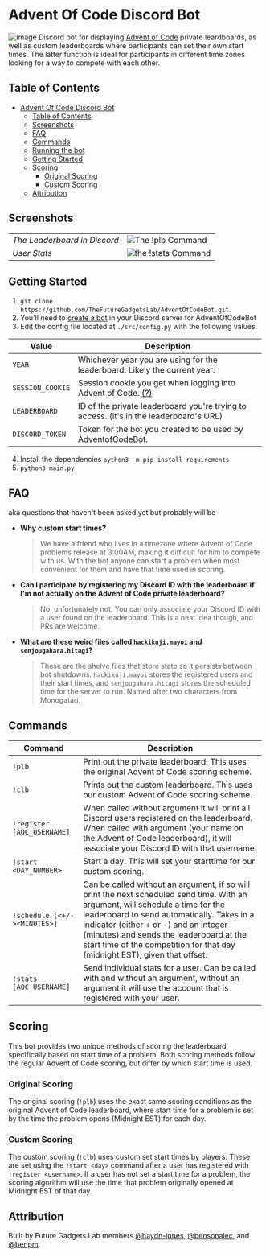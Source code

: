 # Advent Of Code Discord Bot
![image](https://user-images.githubusercontent.com/9584084/141237987-6867c86d-58f5-4d1b-85be-f77bbc34a054.png)
Discord bot for displaying [Advent of Code](https://adventofcode.com) private leardboards, as well as custom leaderboards where participants can set their own start times. The latter function is ideal for participants in different time zones looking for a way to compete with each other.

## Table of Contents
- [Advent Of Code Discord Bot](#advent-of-code-discord-bot)
  - [Table of Contents](#table-of-contents)
  - [Screenshots](#screenshots)
  - [FAQ](#faq)
  - [Commands](#commands)
  - [Running the bot](#running-the-bot)
  - [Getting Started](#getting-started)
  - [Scoring](#scoring)
    - [Original Scoring](#original-scoring)
    - [Custom Scoring](#custom-scoring)
  - [Attribution](#attribution)

## Screenshots

| | |
|-|-|
| *The Leaderboard in Discord* | ![The !plb Command](https://media.Discordapp.net/attachments/732435214986510340/914383644288766012/unknown.png?width=418&height=300)
| *User Stats* | ![the !stats Command](https://media.Discordapp.net/attachments/732435214986510340/914385531528433704/unknown.png?width=324&height=678)

## Getting Started

1. `git clone https://github.com/TheFutureGadgetsLab/AdventOfCodeBot.git`. 
2. You'll need to [create a bot](https://discord.com/developers/docs/intro#bots-and-apps) in your Discord server for AdventOfCodeBot
3. Edit the config file located at `./src/config.py` with the following values:

| Value            | Description                                                                |
|------------------|----------------------------------------------------------------------------|
| `YEAR`           | Whichever year you are using for the leaderboard. Likely the current year. |
| `SESSION_COOKIE` | Session cookie you get when logging into Advent of Code. [(?)](https://github.com/wimglenn/advent-of-code-wim/issues/1)                    |
| `LEADERBOARD`    | ID of the private leaderboard you're trying to access. (it's in the leaderboard's URL)                             |
| `DISCORD_TOKEN`  | Token for the bot you created to be used by AdventofCodeBot. 

4. Install the dependencies `python3 -m pip install requirements`
5. `python3 main.py`     

## FAQ
aka questions that haven't been asked yet but probably will be
- **Why custom start times?**
    > We have a friend who lives in a timezone where Advent of Code problems release at 3:00AM, making it difficult for him to compete with us. With the bot anyone can start a problem when most convenient for them and have that time used in scoring.
- **Can I participate by registering my Discord ID with the leaderboard if I'm not actually on the Advent of Code private leaderboard?**
    > No, unfortunately not. You can only associate your Discord ID with a user found on the leaderboard. This is a neat idea though, and PRs are welcome.
- **What are these weird files called `hackikuji.mayoi` and `senjougahara.hitagi`?**
    > These are the shelve files that store state so it persists between bot shutdowns. `hackikuji.mayoi` stores the registered users and their start times, and `senjougahara.hitagi` stores the scheduled time for the server to run. Named after two characters from Monogatari.

## Commands
| Command                      | Description                                                                                                                                                                                                                                                                                                                                       |
|------------------------------|---------------------------------------------------------------------------------------------------------------------------------------------------------------------------------------------------------------------------------------------------------------------------------------------------------------------------------------------------|
| `!plb`                       | Print out the private leaderboard. This uses the original Advent of Code scoring scheme.                                                                                                                                                                                                                                                          |
| `!clb`                       | Prints out the custom leaderboard. This uses our custom Advent of Code scoring scheme.                                                                                                                                                                                                                                                            |
| `!register [AOC_USERNAME]`   | When called without argument it will print all Discord users registered on the leaderboard. When called with argument (your name on the Advent of Code leaderboard), it will associate your Discord ID with that username.                                                                                                                            |
| `!start <DAY_NUMBER>`        | Start a day. This will set your starttime for our custom scoring.                                                                                                                                                                                                                                                                                 |
| `!schedule [<+/-><MINUTES>]` | Can be called without an argument, if so will print the next scheduled send time. With an argument, will schedule a time for the leaderboard to send automatically. Takes in a indicator (either + or -)  and an integer (minutes) and sends the leaderboard at the start time of the competition for that day (midnight EST), given that offset. |
| `!stats [AOC_USERNAME]`      | Send individual stats for a user. Can be called with and without an argument, without an argument it will use the account that is registered with your user.                                                                                                                                                                                      |          |

## Scoring
This bot provides two unique methods of scoring the leaderboard, specifically
based on start time of a problem. Both scoring methods follow the regular
Advent of Code scoring, but differ by which start time is used.

### Original Scoring
The original scoring (`!plb`) uses the exact same scoring conditions as the
original Advent of Code leaderboard, where start time for a problem is set by
the time the problem opens (Midnight EST) for each day. 

### Custom Scoring
The custom scoring (`!clb`) uses custom set start times by players.
These are set using the `!start <day>` command after a user has registered
with `!register <username>`. If a user has not set a start time for a problem,
the scoring algorithm will use the time that problem originally opened at
Midnight EST of that day.

## Attribution
Built by Future Gadgets Lab members
[@haydn-jones](https://github.com/haydn-jones),
[@bensonalec](https://github.com/bensonalec),
and [@benpm](https://github.com/benpm).
